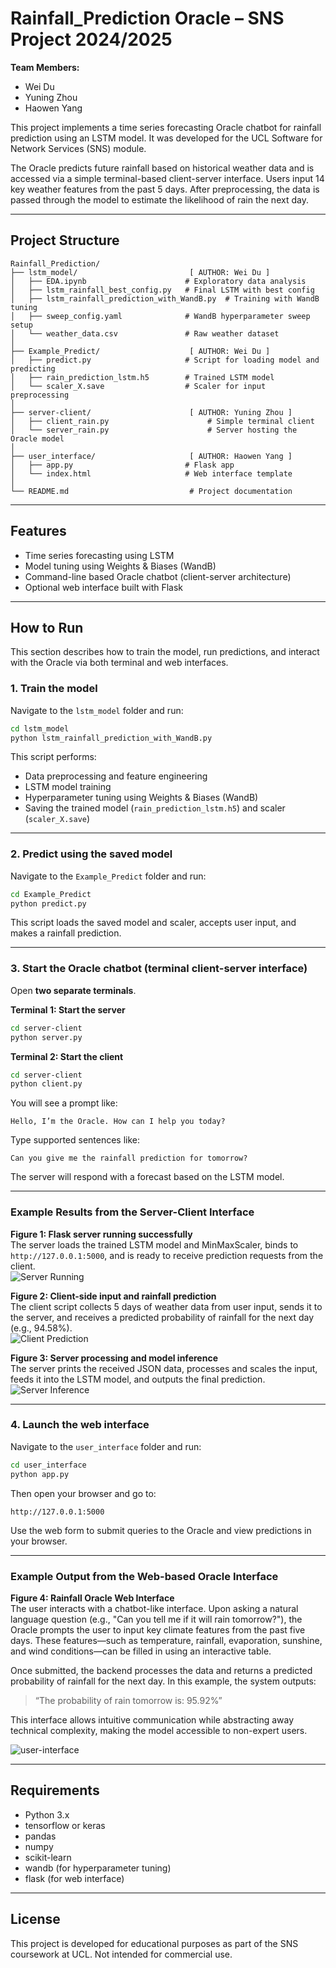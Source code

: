 # Rainfall_Prediction Oracle – SNS Project 2024/2025

**Team Members:**
- Wei Du
- Yuning Zhou
- Haowen Yang

This project implements a time series forecasting Oracle chatbot for rainfall prediction using an LSTM model. It was developed for the UCL Software for Network Services (SNS) module.

The Oracle predicts future rainfall based on historical weather data and is accessed via a simple terminal-based client-server interface.
Users input 14 key weather features from the past 5 days. After preprocessing, the data is passed through the model to estimate the likelihood of rain the next day.


---

## Project Structure

```text
Rainfall_Prediction/
├── lstm_model/                         [ AUTHOR: Wei Du ]
│   ├── EDA.ipynb                      # Exploratory data analysis
│   ├── lstm_rainfall_best_config.py   # Final LSTM with best config
│   ├── lstm_rainfall_prediction_with_WandB.py  # Training with WandB tuning
│   ├── sweep_config.yaml              # WandB hyperparameter sweep setup
│   └── weather_data.csv               # Raw weather dataset
│
├── Example_Predict/                    [ AUTHOR: Wei Du ]
│   ├── predict.py                     # Script for loading model and predicting
│   ├── rain_prediction_lstm.h5        # Trained LSTM model
│   └── scaler_X.save                  # Scaler for input preprocessing
│
├── server-client/                      [ AUTHOR: Yuning Zhou ]
│   ├── client_rain.py                      # Simple terminal client
│   └── server_rain.py                      # Server hosting the Oracle model
│
├── user_interface/                     [ AUTHOR: Haowen Yang ]
│   ├── app.py                         # Flask app
│   └── index.html                     # Web interface template
│
└── README.md                           # Project documentation
```

---

## Features

- Time series forecasting using LSTM
- Model tuning using Weights & Biases (WandB)
- Command-line based Oracle chatbot (client-server architecture)
- Optional web interface built with Flask

---

## How to Run

This section describes how to train the model, run predictions, and interact with the Oracle via both terminal and web interfaces.

### 1. Train the model

Navigate to the `lstm_model` folder and run:

```bash
cd lstm_model
python lstm_rainfall_prediction_with_WandB.py
```

This script performs:
- Data preprocessing and feature engineering
- LSTM model training
- Hyperparameter tuning using Weights & Biases (WandB)
- Saving the trained model (`rain_prediction_lstm.h5`) and scaler (`scaler_X.save`)

---

### 2. Predict using the saved model

Navigate to the `Example_Predict` folder and run:

```bash
cd Example_Predict
python predict.py
```

This script loads the saved model and scaler, accepts user input, and makes a rainfall prediction.

---

### 3. Start the Oracle chatbot (terminal client-server interface)

Open **two separate terminals**.

**Terminal 1: Start the server**

```bash
cd server-client
python server.py
```

**Terminal 2: Start the client**

```bash
cd server-client
python client.py
```

You will see a prompt like:

```
Hello, I’m the Oracle. How can I help you today?
```

Type supported sentences like:

```
Can you give me the rainfall prediction for tomorrow?
```

The server will respond with a forecast based on the LSTM model.

---

### Example Results from the Server-Client Interface

**Figure 1: Flask server running successfully**  
The server loads the trained LSTM model and MinMaxScaler, binds to `http://127.0.0.1:5000`, and is ready to receive prediction requests from the client.  
![Server Running](./1.png)

**Figure 2: Client-side input and rainfall prediction**  
The client script collects 5 days of weather data from user input, sends it to the server, and receives a predicted probability of rainfall for the next day (e.g., 94.58%).  
![Client Prediction](./2.png)

**Figure 3: Server processing and model inference**  
The server prints the received JSON data, processes and scales the input, feeds it into the LSTM model, and outputs the final prediction.  
![Server Inference](./3.png)

---

### 4. Launch the web interface

Navigate to the `user_interface` folder and run:

```bash
cd user_interface
python app.py
```

Then open your browser and go to:

```
http://127.0.0.1:5000
```
Use the web form to submit queries to the Oracle and view predictions in your browser.

---

### Example Output from the Web-based Oracle Interface

**Figure 4: Rainfall Oracle Web Interface**  
The user interacts with a chatbot-like interface. Upon asking a natural language question (e.g., "Can you tell me if it will rain tomorrow?"), the Oracle prompts the user to input key climate features from the past five days. These features—such as temperature, rainfall, evaporation, sunshine, and wind conditions—can be filled in using an interactive table.

Once submitted, the backend processes the data and returns a predicted probability of rainfall for the next day. In this example, the system outputs:  
> “The probability of rain tomorrow is: 95.92%”

This interface allows intuitive communication while abstracting away technical complexity, making the model accessible to non-expert users.

![user-interface](./user-interface.png)

---

## Requirements

- Python 3.x
- tensorflow or keras
- pandas
- numpy
- scikit-learn
- wandb (for hyperparameter tuning)
- flask (for web interface)

---

## License

This project is developed for educational purposes as part of the SNS coursework at UCL. Not intended for commercial use.
